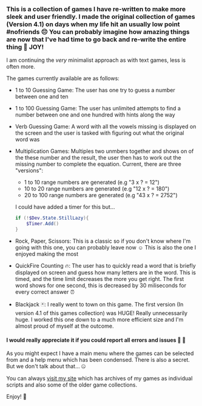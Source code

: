 ### This is a collection of games I have re-written to make more sleek and user friendly. I made the original collection of games (Version 4.1) on days when my life hit an usually low point #nofriends 😔 You can probably imagine how amazing things are now that I've had time to go back and re-write the entire thing 🤔 JOY!

I am continuing the *very* minimalist approach as with text games, less is often more.

The games currently available are as follows:

 - 1 to 10 Guessing Game: The user has one try to guess a number between one and ten
 - 1 to 100 Guessing Game: The user has unlimited attempts to find a number between one and one hundred with hints along the way
 - Verb Guessing Game: A word with all the vowels missing is displayed on the screen and the user is tasked with figuring out what the original word was
 - Multiplication Games: Multiples two unmbers together and shows on of the these number and the result, the user then has to work out the missing number to complete the equation. Current, there are three "versions":
     - 1 to 10 range numbers are generated (e.g "3 x ? = 12")
     - 10 to 20 range numbers are generated (e.g "12 x ? = 180")
     - 20 to 100 range numbers are generated (e.g "43 x ? = 2752")
     
     I could have added a timer for this but... 
     ```powershell
     if (!$Dev.State.StillLazy){
         $Timer.Add()
     }
     ```
 - Rock, Paper, Scissors: This is a classic so if you don't know where I'm going with this one, you can probably leave now ☺️ This is also the one I enjoyed making the most
     
 - QuickFire Counting 🔥: The user has to quickly read a word that is briefly displayed on screen and guess how many letters are in the word. This is timed, and the time limit decreases the more you get right. The first word shows for one second, this is decreased by 30 miliseconds for every correct answer ⏰
 
 - Blackjack 🃏: I really went to town on this game. The first version (In version 4.1 of this games collection) was HUGE! Really unnecessarily huge. I worked this one down to a much more efficient size and I'm almost proud of myself at the outcome.


#### I would really appreciate it if you could report all errors and issues 🚫 🧯

As you might expect I have a main menu where the games can be selected from  and a help menu which has been condensed. There is also a secret. But we don't talk about that... 🤐

You can always [visit my site](https://mharwood.uk) which has archives of my games as individual scripts and also some of the older game collections.

Enjoy! 🎉
